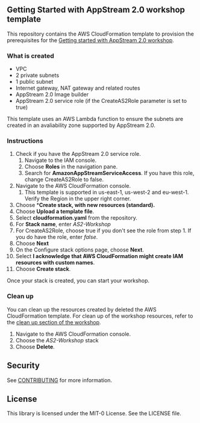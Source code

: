 ## Getting Started with AppStream 2.0 workshop template

This repository contains the AWS CloudFormation template to provision the prerequisites for the [Getting started with AppStream 2.0 workshop](https://appstream2.workshop.aws/).

### What is created
- VPC
- 2 private subnets
- 1 public subnet
- Internet gateway, NAT gateway and related routes
- AppStream 2.0 Image builder
- AppStream 2.0 service role (if the CreateAS2Role parameter is set to true)

This template uses an AWS Lambda function to ensure the subnets are created in an avaliability zone supported by AppStream 2.0.

### Instructions
1. Check if you have the AppStream 2.0 service role.
   1. Navigate to the IAM console.
   2. Choose **Roles** in the navigation pane.
   3. Search for **AmazonAppStreamServiceAccess**. If you have this role, change CreateAS2Role to false.
2. Navigate to the AWS CloudFormation console.
    1. This template is supported in us-east-1, us-west-2 and eu-west-1. Verify the Region in the upper right corner.
3. Choose ***Create stack, with new resources (standard).**
4. Choose **Upload a template file**.
5. Select **cloudformation.yaml** from the repository.
6. For **Stack name**, enter *AS2-Workshop*
7. For CreateAS2Role, choose true if you don't see the role from step 1. If you do have the role, enter *false*.
8. Choose **Next**
9. On the Configure stack options page, choose **Next**.
10. Select **I acknowledge that AWS CloudFormation might create IAM resources with custom names**.
11. Choose **Create stack**.

Once your stack is created, you can start your workshop.

### Clean up
You can clean up the resources created by deleted the AWS CloudFormation template. For clean up of the workshop resources, refer to the [clean up section of the workshop](https://catalog.us-east-1.prod.workshops.aws/v2/workshops/e324c13e-2ded-4da2-ad9c-f685305156ac/en-US/conclusion).

1. Navigate to the AWS CloudFormation console.
2. Choose the *AS2-Workshop* stack
3. Choose **Delete**.

## Security

See [CONTRIBUTING](CONTRIBUTING.md#security-issue-notifications) for more information.

## License

This library is licensed under the MIT-0 License. See the LICENSE file.

